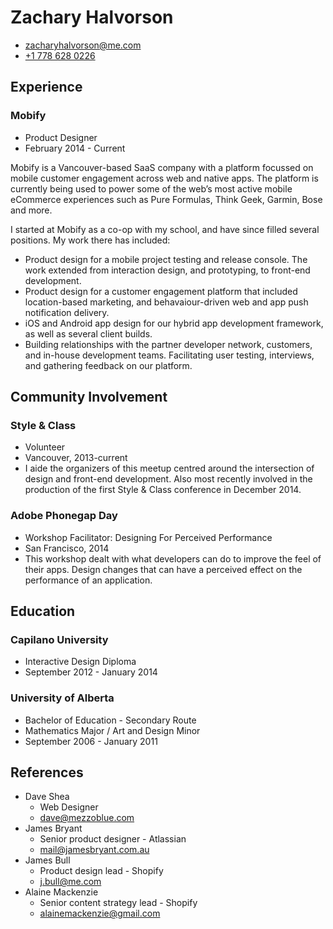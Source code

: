 # Zachary Halvorson
- [zacharyhalvorson@me.com](mailto:zacharyhalvorson@me.com)
- [+1 778 628 0226](tel:+17786280226)

## Experience
### Mobify
- Product Designer
- February 2014 - Current

Mobify is a Vancouver-based SaaS company with a platform focussed on mobile customer engagement across web and native apps. The platform is currently being used to power some of the web’s most active mobile eCommerce experiences such as Pure Formulas, Think Geek, Garmin, Bose and more.

I started at Mobify as a co-op with my school, and have since filled several positions. My work there has included:

- Product design for a mobile project testing and release console. The work extended from interaction design, and prototyping, to front-end development.
- Product design for a customer engagement platform that included location-based marketing, and behavaiour-driven web and app push notification delivery.
- iOS and Android app design for our hybrid app development framework, as well as several client builds.
- Building relationships with the partner developer network, customers, and in-house development teams. Facilitating user testing, interviews, and gathering feedback on our platform.

## Community Involvement
### Style & Class
- Volunteer
- Vancouver, 2013-current
- I aide the organizers of this meetup centred around the intersection of design and front-end development. Also most recently involved in the production of the first Style & Class conference in December 2014.
### Adobe Phonegap Day
- Workshop Facilitator: Designing For Perceived Performance
- San Francisco, 2014
- This workshop dealt with what developers can do to improve the feel of their apps. Design changes that can have a perceived effect on the performance of an application.


## Education
### Capilano University
- Interactive Design Diploma
- September 2012 - January 2014
### University of Alberta
- Bachelor of Education - Secondary Route
- Mathematics Major / Art and Design Minor
- September 2006 - January 2011

## References
- Dave Shea
    - Web Designer
    - [dave@mezzoblue.com](mailto:dave@mezzoblue.com)
- James Bryant
	- Senior product designer - Atlassian
    - [mail@jamesbryant.com.au](mailto:mail@jamesbryant.com.au)
- James Bull
	- Product design lead - Shopify
    - [j.bull@me.com](mailto:j.bull@me.com)
- Alaine Mackenzie
	- Senior content strategy lead - Shopify
    - [alainemackenzie@gmail.com](mailto:alainemackenzie@gmail.com)
